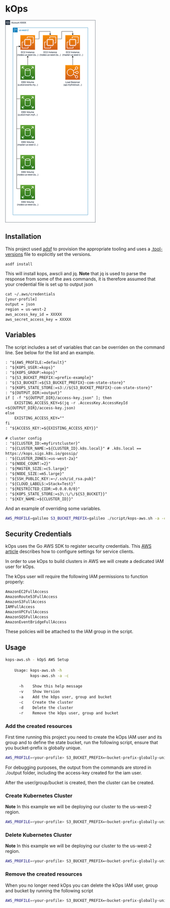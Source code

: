 # kOps

![kOps Deployment](images/kops-deployment.png)

## Installation

This project used [adsf](http://asdf-vm.com/manage/configuration.html#tool-versions) to provision the appropriate tooling and uses a [.tool-versions](.tool-versions) file to explicitly set the versions.

```shell
asdf install
```

This will install kops, awscli and jq. **Note** that jq is used to parse the response from some of the aws commands, it is therefore assumed that your credential file is set up to output json

```shell
cat ~/.aws/credentials
[your-profile]
output = json
region = us-west-2
aws_access_key_id = XXXXX
aws_secret_access_key = XXXXX
```

## Variables

The script includes a set of variables that can be overriden on the command line.  See below for the list and an example. 

```shell
: "${AWS_PROFILE:=default}"
: "${KOPS_USER:=kops}"
: "${KOPS_GROUP:=kops}"
: "${S3_BUCKET_PREFIX:=prefix-example}"
: "${S3_BUCKET:=${S3_BUCKET_PREFIX}-com-state-store}"
: "${KOPS_STATE_STORE:=s3://${S3_BUCKET_PREFIX}-com-state-store}"
: "${OUTPUT_DIR:=output}"
if [ -f "${OUTPUT_DIR}/access-key.json" ]; then
    EXISTING_ACCESS_KEY=$(jq -r .AccessKey.AccessKeyId <${OUTPUT_DIR}/access-key.json)
else
    EXISTING_ACCESS_KEY=""
fi
: "${ACCESS_KEY:=${EXISTING_ACCESS_KEY}}"

# cluster config
: "${CLUSTER_ID:=myfirstcluster}"
: "${CLUSTER_NAME:=${CLUSTER_ID}.k8s.local}" # .k8s.local == https://kops.sigs.k8s.io/gossip/
: "${CLUSTER_ZONES:=us-west-2a}"
: "${NODE_COUNT:=2}"
: "${MASTER_SIZE:=c5.large}"
: "${NODE_SIZE:=m5.large}"
: "${SSH_PUBLIC_KEY:=~/.ssh/id_rsa.pub}"
: "${CLOUD_LABELS:=Stack=Test}"
: "${RESTRICTED_CIDR:=0.0.0.0/0}"
: "${KOPS_STATE_STORE:=s3\:\/\/${S3_BUCKET}}"
: "${KEY_NAME:=${CLUSTER_ID}}"
```
And an example of overriding some variables. 

```sh
AWS_PROFILE=galileo S3_BUCKET_PREFIX=galileo ./script/kops-aws.sh -a -c
```
## Security Credentials

kOps uses the Go AWS SDK to register security credentials. This [AWS article](https://docs.aws.amazon.com/sdk-for-go/v1/developer-guide/configuring-sdk.html#specifying-credentials) describes how to configure settings for service clients.

In order to use kOps to build clusters in AWS we will create a dedicated IAM user for kOps.

The kOps user will require the following IAM permissions to function properly:

```
AmazonEC2FullAccess
AmazonRoute53FullAccess
AmazonS3FullAccess
IAMFullAccess
AmazonVPCFullAccess
AmazonSQSFullAccess
AmazonEventBridgeFullAccess
```

These policies will be attached to the IAM group in the script.

## Usage

```sh
kops-aws.sh - kOpS AWS Setup

    Usage: kops-aws.sh -h
           kops-aws.sh -a -c

      -h    Show this help message
      -v    Show Version
      -a    Add the kOps user, group and bucket
      -c    Create the cluster
      -d    Delete the cluster
      -r    Remove the kOps user, group and bucket

```

### Add the created resources

First time running this project you need to create the kOps IAM user and its group and to define the state bucket, run the following script, ensure that you bucket-prefix is globally unique.

```sh
AWS_PROFILE=<your-profile> S3_BUCKET_PREFIX=<bucket-prefix-globally-unique> ./script/kops-aws.sh -a
```

For debugging purposes, the output from the commands are stored in ./output folder, including the access-key created for the iam user.

After the user/group/bucket is created, then the cluster can be created.

### Create Kubernetes Cluster

**Note** In this example we will be deploying our cluster to the us-west-2 region.

```sh
AWS_PROFILE=<your-profile> S3_BUCKET_PREFIX=<bucket-prefix-globally-unique> ./scripts/kops-aws.sh -c
```

### Delete Kubernetes Cluster

**Note** In this example we will be deploying our cluster to the us-west-2 region.

```sh
AWS_PROFILE=<your-profile> S3_BUCKET_PREFIX=<bucket-prefix-globally-unique> ./scripts/kops-aws.sh -d
```

### Remove the created resources

When you no longer need kOps you can delete the kOps IAM user, group and bucket by running the following script

```sh
AWS_PROFILE=<your-profile> S3_BUCKET_PREFIX=<bucket-prefix-globally-unique> ./scripts/kops-aws.sh -r
```
